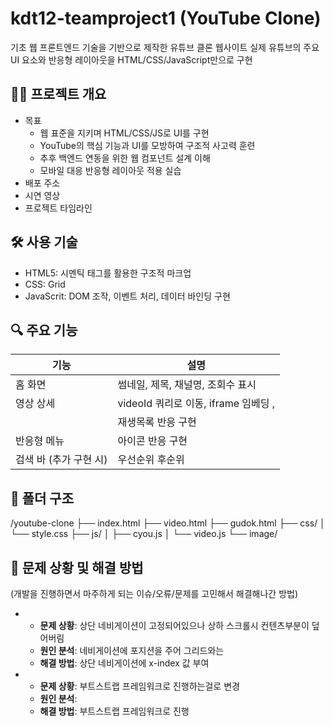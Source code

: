 # kdt12-teamproject1 (YouTube Clone)

기초 웹 프론트엔드 기술을 기반으로 제작한 유튜브 클론 웹사이트
실제 유튜브의 주요 UI 요소와 반응형 레이아웃을 HTML/CSS/JavaScript만으로 구현

## 👩‍💻 프로젝트 개요

- 목표
  - 웹 표준을 지키며 HTML/CSS/JS로 UI를 구현
  - YouTube의 핵심 기능과 UI를 모방하여 구조적 사고력 훈련
  - 추후 백엔드 연동을 위한 웹 컴포넌트 설계 이해
  - 모바일 대응 반응형 레이아웃 적용 실습
- 배포 주소
- 시연 영상
- 프로젝트 타임라인

## 🛠️ 사용 기술

- HTML5: 시멘틱 태그를 활용한 구조적 마크업
- CSS: Grid
- JavaScrit: DOM 조작, 이벤트 처리, 데이터 바인딩 구현

## 🔍 주요 기능

| 기능                   | 설명                                 |
| ---------------------- | ------------------------------------ |
| 홈 화면                | 썸네일, 제목, 채널명, 조회수 표시    |
| 영상 상세              | videoId 쿼리로 이동, iframe 임베딩 , |
|                        | 재생목록 반응 구현                   |
| 반응형 메뉴            | 아이콘 반응 구현                     |
| 검색 바 (추가 구현 시) | 우선순위 후순위                      |

## 🧱 폴더 구조

/youtube-clone
├── index.html
├── video.html
├── gudok.html
├── css/
│ └── style.css
├── js/
│ ├── cyou.js
│ └── video.js
└── image/

## 🎯 문제 상황 및 해결 방법

(개발을 진행하면서 마주하게 되는 이슈/오류/문제를 고민해서 해결해나간 방법)

- - **문제 상황**: 상단 네비게이션이 고정되어있으나 상하 스크롤시 컨텐츠부분이 덮어버림
  - **원인 분석**: 네비게이션에 포지션을 주어 그리드와는
  - **해결 방법**: 상단 네비게이션에 x-index 값 부여

- - **문제 상황**: 부트스트랩 프레임워크로 진행하는걸로 변경
  - **원인 분석**:
  - **해결 방법**: 부트스트랩 프레임워크로 진행
